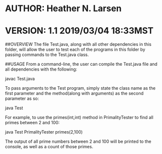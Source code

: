 # AUTHOR:  Heather N. Larsen
# VERSION: 1.1    2019/03/04    18:33MST

##OVERVIEW
  The file Test.java, along with all other dependencies in this folder, will allow the user to test each of the programs in this
  folder by passing commands to the Test.java class.
  
##USAGE
  From a command-line, the user can compile the Test.java file and all dependencies with the following:
  
  javac Test.java
  
  To pass arguments to the Test program, simply state the class name as the first parameter and the method(along with arguments)
  as the second parameter as so:
  
  java Test <Class Name> <Method with Arguments>
  
  For example, to use the primes(int,int) method in PrimalityTester to find all primes between 2 and 100:
  
  java Test PrimalityTester primes(2,100)
  
  The output of all prime numbers between 2 and 100 will be printed to the console, as well as a count of those primes.
